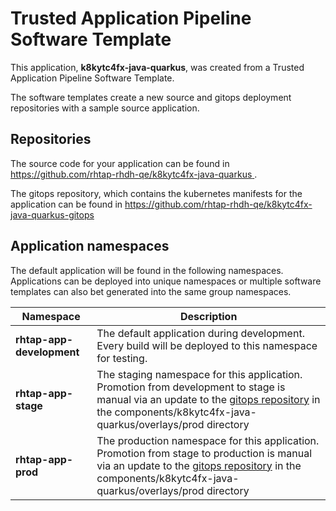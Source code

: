 # Trusted Application Pipeline Software Template

This application, **k8kytc4fx-java-quarkus**, was created from a Trusted Application Pipeline Software Template.

The software templates create a new source and gitops deployment repositories with a sample source application. 

## Repositories

The source code for your application can be found in [https://github.com/rhtap-rhdh-qe/k8kytc4fx-java-quarkus ](https://github.com/rhtap-rhdh-qe/k8kytc4fx-java-quarkus ).
 
The gitops repository, which contains the kubernetes manifests for the application can be found in 
[https://github.com/rhtap-rhdh-qe/k8kytc4fx-java-quarkus-gitops ](https://github.com/rhtap-rhdh-qe/k8kytc4fx-java-quarkus-gitops ) 

## Application namespaces 

The default application will be found in the following namespaces. Applications can be deployed into unique namespaces or multiple software templates can also bet generated into the same group namespaces.  

|  Namespace   |  Description   |  
| -------- | -------- |   
| **rhtap-app-development** | The default application during development. Every build will be deployed to this namespace for testing. | 
| **rhtap-app-stage** | The staging namespace for this application. Promotion from development to stage is manual via an update to the [gitops repository](https://github.com/rhtap-rhdh-qe/k8kytc4fx-java-quarkus-gitops ) in the components/k8kytc4fx-java-quarkus/overlays/prod directory |  
| **rhtap-app-prod** | The production namespace for this application. Promotion from stage to production is manual via an update to the [gitops repository](https://github.com/rhtap-rhdh-qe/k8kytc4fx-java-quarkus-gitops ) in the components/k8kytc4fx-java-quarkus/overlays/prod directory | 